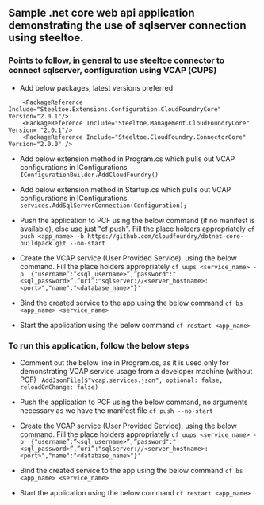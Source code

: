 ## Sample .net core web api application demonstrating the use of sqlserver connection using steeltoe.

### Points to follow, in general to use steeltoe connector to connect sqlserver, configuration using VCAP (CUPS)
- Add below packages, latest versions preferred
```
    <PackageReference Include="Steeltoe.Extensions.Configuration.CloudFoundryCore" Version="2.0.1"/>
    <PackageReference Include="Steeltoe.Management.CloudFoundryCore" Version= "2.0.1"/>
    <PackageReference Include="Steeltoe.CloudFoundry.ConnectorCore" Version="2.0.0" />
```
- Add below extension method in Program.cs which pulls out VCAP configurations in IConfigurations
```IConfigurationBuilder.AddCloudFoundry()```

- Add below extension method in Startup.cs which pulls out VCAP configurations in IConfigurations
```services.AddSqlServerConnection(Configuration);```

- Push the application to PCF using the below command (if no manifest is available), else use just "cf push". Fill the place holders appropriately
```cf push <app_name> -b https://github.com/cloudfoundry/dotnet-core-buildpack.git --no-start```

- Create the VCAP service (User Provided Service), using the below command. Fill the place holders appropriately
```cf uups <service_name> -p '{"username”:”<sql_username>”,”password":"<sql_password>”,”uri”:"sqlserver://<server_hostname>:<port>","name":"<database_name>"}'```

- Bind the created service to the app using the below command
```cf bs <app_name> <service_name>```

- Start the application using the below command
```cf restart <app_name>```

### To run this application, follow the below steps

- Comment out the below line in Program.cs, as it is used only for demonstrating VCAP service usage from a developer machine (without PCF)
```.AddJsonFile($"vcap.services.json", optional: false, reloadOnChange: false)```

- Push the application to PCF using the below command, no arguments necessary as we have the manifest file
```cf push --no-start```

- Create the VCAP service (User Provided Service), using the below command. Fill the place holders appropriately
```cf uups <service_name> -p '{"username”:”<sql_username>”,”password":"<sql_password>”,”uri”:"sqlserver://<server_hostname>:<port>","name":"<database_name>"}'```

- Bind the created service to the app using the below command
```cf bs <app_name> <service_name>```

- Start the application using the below command
```cf restart <app_name>```
